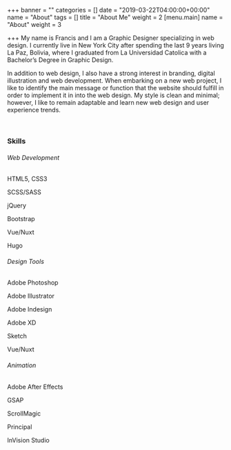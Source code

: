 +++
banner = ""
categories = []
date = "2019-03-22T04:00:00+00:00"
name = "About"
tags = []
title = "About Me"
weight = 2
[menu.main]
name = "About"
weight = 3

+++
My name is Francis and I am a Graphic Designer specializing in web design. I currently live in New York City after spending the last 9 years living La Paz, Bolivia, where I graduated from La Universidad Catolica with a Bachelor’s Degree in Graphic Design.

In addition to web design, I also have a strong interest in branding, digital illustration and web development. When embarking on a new web project, I like to identify the main message or function that the website should fulfill in order to implement it in into the web design. My style is clean and minimal; however, I like to remain adaptable and learn new web design and user experience trends.

<br>


<div class="row">
    <div class="col">
        <h3 class="mb-3">Skills</h3>
        <div class="row">
            <div class="col">
                <h6 class="font-weight-bold mb-3">Web Development</h6>
                <p>HTML5, CSS3</p>
                <p>SCSS/SASS</p>
                <p>jQuery</p>
                <p>Bootstrap</p>
                <p>Vue/Nuxt</p>
                <p>Hugo</p>
            </div>
            <div class="col">
                <h6 class="font-weight-bold mb-3">Design Tools</h6>
                <p>Adobe Photoshop</p>
                <p>Adobe Illustrator</p>
                <p>Adobe Indesign</p>
                <p>Adobe XD</p>
                <p>Sketch</p>
                <p>Vue/Nuxt</p>
            </div>
            <div class="col">
                <h6 class="font-weight-bold mb-3">Animation</h6>
                <p>Adobe After Effects </p>
                <p>GSAP</p>
                <p>ScrollMagic</p>
                <p>Principal</p>
                <p>InVision Studio</p>
            </div>
        </div>
    </div>
</div>